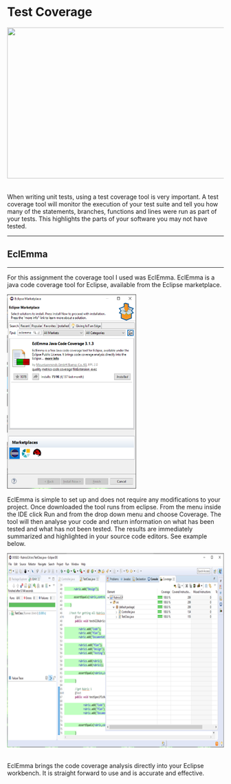 # Test Coverage
<p align = "center">
  <img width="900" height="350" src="https://devonblog.com/wp-content/uploads/2017/05/code-coverage.png">
</p>

<br>
When writing unit tests, using a test coverage tool is very important. A test coverage tool will monitor the execution of your test suite and tell you how many of the statements, branches, functions and lines were run as part of your tests. This highlights the parts of your software you may not have tested.
<br>

---
## EclEmma
---
For this assignment the coverage tool I used was EclEmma. EclEmma is a java code coverage tool for Eclipse, available from the Eclipse marketplace. 
<p align = "left">
  <img width="300" height="450" src="picture2.png">
</p>

EclEmma is simple to set up and does not require any modifications to your project. Once downloaded the tool runs from eclipse. From the menu inside the IDE click Run and from the drop down menu and choose Coverage. The tool will then analyse your code and return information on what has been tested and what has not been tested. The results are immediately summarized and highlighted in your source code editors. See example below.

<p align = "left">
  <img width="800" height="450" src="picture1.png">
</p>

<br>
 EclEmma brings the code coverage analysis directly into your Eclipse workbench. It is straight forward to use and is accurate and effective.
<br>
